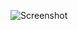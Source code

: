 ![Screenshot](https://raw.githubusercontent.com/Cryakl/Ultimate-RAT-Collection/refs/heads/main/Quasar/Quasar.v1.0.0.0/Screenshot.png)
